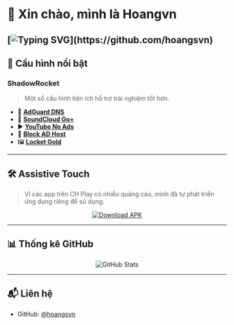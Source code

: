 

# 👋 Xin chào, mình là **Hoangvn**

[![Typing SVG](https://readme-typing-svg.herokuapp.com?font=Fira+Code&pause=1000&random=false&width=435&lines=Hi+everybody++!;My+name+is+Hoang;Nice+to+meet+you;Goodbye+!)](https://github.com/hoangsvn)
---

## 🚀 Cấu hình nổi bật

### **ShadowRocket**
> Một số cấu hình tiện ích hỗ trợ trải nghiệm tốt hơn.

- 📝 [**AdGuard DNS**](https://tinyurl.com/adguarddnss)
- 🎵 [**SoundCloud Go+**](https://tinyurl.com/ywbrjudz)
- ▶️ [**YouTube No Ads**](https://tinyurl.com/mr2ah8ra)
- 🛑 [**Block AD Host**](https://tinyurl.com/y77ywu3c)
- 🖼 [**Locket Gold**](https://tinyurl.com/yzzz7ac2)

---

## 🛠 Assistive Touch

> Vì các app trên CH Play có nhiều quảng cáo, mình đã tự phát triển ứng dụng riêng để sử dụng.

<p align="center">
  <a href="https://github.com/hoangsvn/hoangsvn/tree/main/apk">
    <img src="https://img.shields.io/badge/Download-APK-3DDC84?style=for-the-badge&logo=android&logoColor=white" alt="Download APK" />
  </a>
</p>

---

## 📊 Thống kê GitHub

<p align="center">
  <picture>
    <source 
      srcset="https://github-readme-stats.vercel.app/api?username=hoangsvn&show_icons=true&theme=radical"
      media="(prefers-color-scheme: dark)"
    />
    <source
      srcset="https://github-readme-stats.vercel.app/api?username=hoangsvn&show_icons=true&theme=default"
      media="(prefers-color-scheme: light)"
    />
    <img src="https://github-readme-stats.vercel.app/api?username=hoangsvn&show_icons=true" alt="GitHub Stats" />
  </picture>
</p>

---

## 📬 Liên hệ

- GitHub: [@hoangsvn](https://github.com/hoangsvn)
